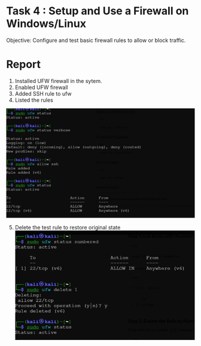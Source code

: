# Task 4  : Setup and Use a Firewall on Windows/Linux
 Objective: Configure and test basic firewall rules to allow or block traffic.

# Report

1. Installed UFW firewall in the sytem.
2. Enabled UFW firewall
3. Added SSH rule to ufw
4. Listed the rules

![ufw](https://github.com/hizanrahman/Elevate_Labs_Internship/blob/main/Task-04/task4.png)

5. Delete the test rule to restore original state
![dlete](https://github.com/hizanrahman/Elevate_Labs_Internship/blob/main/Task-04/delete.png)
